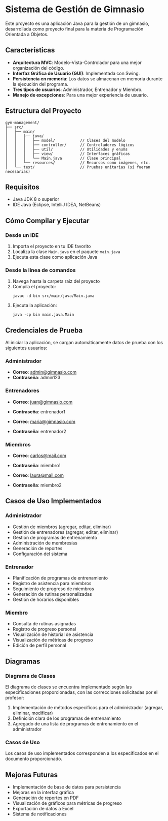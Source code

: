 # Sistema de Gestión de Gimnasio

Este proyecto es una aplicación Java para la gestión de un gimnasio, desarrollada como proyecto final para la materia de Programación Orientada a Objetos.

## Características

- **Arquitectura MVC**: Modelo-Vista-Controlador para una mejor organización del código.
- **Interfaz Gráfica de Usuario (GUI)**: Implementada con Swing.
- **Persistencia en memoria**: Los datos se almacenan en memoria durante la ejecución del programa.
- **Tres tipos de usuarios**: Administrador, Entrenador y Miembro.
- **Manejo de excepciones**: Para una mejor experiencia de usuario.

## Estructura del Proyecto

```
gym-management/
├── src/
│   ├── main/
│   │   ├── java/
│   │   │   ├── model/           // Clases del modelo
│   │   │   ├── controller/      // Controladores lógicos
│   │   │   ├── util/            // Utilidades y enums
│   │   │   ├── view/            // Interfaces gráficas
│   │   │   └── Main.java        // Clase principal
│   │   └── resources/           // Recursos como imágenes, etc.
│   └── test/                    // Pruebas unitarias (si fueran necesarias)
```

## Requisitos

- Java JDK 8 o superior
- IDE Java (Eclipse, IntelliJ IDEA, NetBeans)

## Cómo Compilar y Ejecutar

### Desde un IDE

1. Importa el proyecto en tu IDE favorito
2. Localiza la clase `Main.java` en el paquete `main.java`
3. Ejecuta esta clase como aplicación Java

### Desde la línea de comandos

1. Navega hasta la carpeta raíz del proyecto
2. Compila el proyecto:
   ```
   javac -d bin src/main/java/Main.java
   ```
3. Ejecuta la aplicación:
   ```
   java -cp bin main.java.Main
   ```

## Credenciales de Prueba

Al iniciar la aplicación, se cargan automáticamente datos de prueba con los siguientes usuarios:

### Administrador
- **Correo**: admin@gimnasio.com
- **Contraseña**: admin123

### Entrenadores
- **Correo**: juan@gimnasio.com
- **Contraseña**: entrenador1

- **Correo**: maria@gimnasio.com
- **Contraseña**: entrenador2

### Miembros
- **Correo**: carlos@mail.com
- **Contraseña**: miembro1

- **Correo**: laura@mail.com
- **Contraseña**: miembro2

## Casos de Uso Implementados

### Administrador
- Gestión de miembros (agregar, editar, eliminar)
- Gestión de entrenadores (agregar, editar, eliminar)
- Gestión de programas de entrenamiento
- Administración de membresías
- Generación de reportes
- Configuración del sistema

### Entrenador
- Planificación de programas de entrenamiento
- Registro de asistencia para miembros
- Seguimiento de progreso de miembros
- Generación de rutinas personalizadas
- Gestión de horarios disponibles

### Miembro
- Consulta de rutinas asignadas
- Registro de progreso personal
- Visualización de historial de asistencia
- Visualización de métricas de progreso
- Edición de perfil personal

## Diagramas

### Diagrama de Clases

El diagrama de clases se encuentra implementado según las especificaciones proporcionadas, con las correcciones solicitadas por el profesor:

1. Implementación de métodos específicos para el administrador (agregar, eliminar, modificar)
2. Definición clara de los programas de entrenamiento
3. Agregado de una lista de programas de entrenamiento en el administrador

### Casos de Uso

Los casos de uso implementados corresponden a los especificados en el documento proporcionado.

## Mejoras Futuras

- Implementación de base de datos para persistencia
- Mejoras en la interfaz gráfica
- Generación de reportes en PDF
- Visualización de gráficos para métricas de progreso
- Exportación de datos a Excel
- Sistema de notificaciones